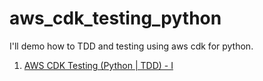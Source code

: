 # aws_cdk_testing_python
I'll demo how to TDD and testing using aws cdk for python.

1. [AWS CDK Testing (Python | TDD) - I](https://www.youtube.com/watch?v=aYlZJgDO3SY)